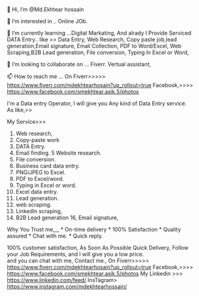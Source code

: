   👋 Hi, I’m @Md.Ekhtear hossain
  
  👀 I’m interested in .. Online JOb.
  
  🌱 I’m currently learning ...Digital Markating, And alrady I Provide Serviced DATA Entry.. like >> Data Entry, Web Research, Copy paste job,lead generation,Email       signature, Email Collection, PDF to Word/Excel, Web Scraping,B2B Lead generation, File conversion, Typing In Excel or Word,
  
  💞️ I’m looking to collaborate on ... Fiverr.  Vertual assistant,
  
  📫 How to reach me ... On Fiverr>>>>>  https://www.fiverr.com/mdekhtearhosain?up_rollout=true
    Facebook,>>>>  https://www.facebook.com/smekhtear.asik.5/photos




<!---
Ekhtearhossain/Ekhtearhossain is a ✨ special ✨ repository because its `README.md` (this file) appears on your GitHub profile.
You can click the Preview link to take a look at your changes.
--->
I'm a Data entry Operator,  I will give you Any kind of Data  Entry service.   
  As like,>>

My Service>>>
1. Web research,
2. Copy-paste work
3. DATA Entry.
4. Email finding.
5  Website research.
6. File conversion.
7. Business card data entry.
8. PNG/JPEG to Excel.
9. PDF to Excel/word.
10. Typing in Excel or word.
11. Excel data entry.
12. Lead generation.
13. web scraping.
14. LinkedIn scraping,
15. B2B Lead generation
16, Email signature,

 Why You Trust me,,,,
    *    On-time delivery
    *   100% Satisfaction
    *   Quality assured
    *   Chat with me.
    *   Quick reply.

100% customer satisfaction, As Soon As Possible Quick Delivery, Follow your Job Requirements, and I will give you a low price.  
and you can chat with me, 
Contact me.,
 On Fiverr>>>>>  https://www.fiverr.com/mdekhtearhosain?up_rollout=true
Facebook,>>>>  https://www.facebook.com/smekhtear.asik.5/photos
 My Linkedin >>> https://www.linkedin.com/feed/
InsTagram>  https://www.instagram.com/mdekhtearhossain/


